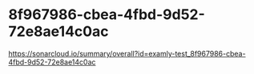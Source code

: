 # 8f967986-cbea-4fbd-9d52-72e8ae14c0ac
https://sonarcloud.io/summary/overall?id=examly-test_8f967986-cbea-4fbd-9d52-72e8ae14c0ac
